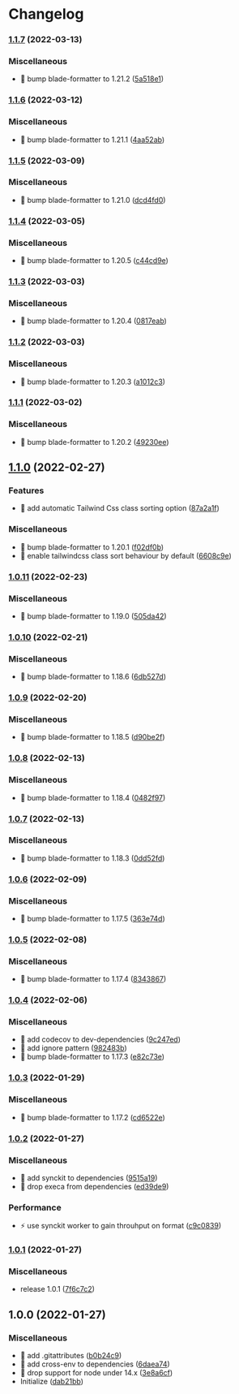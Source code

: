 # Changelog

### [1.1.7](https://www.github.com/shufo/prettier-plugin-blade/compare/v1.1.6...v1.1.7) (2022-03-13)


### Miscellaneous

* 🤖 bump blade-formatter to 1.21.2 ([5a518e1](https://www.github.com/shufo/prettier-plugin-blade/commit/5a518e11fd705baae30e7aca736d7d7e4d320bac))

### [1.1.6](https://www.github.com/shufo/prettier-plugin-blade/compare/v1.1.5...v1.1.6) (2022-03-12)


### Miscellaneous

* 🤖 bump blade-formatter to 1.21.1 ([4aa52ab](https://www.github.com/shufo/prettier-plugin-blade/commit/4aa52ab514ab50cf24ad2c9520a1908f1dee691a))

### [1.1.5](https://www.github.com/shufo/prettier-plugin-blade/compare/v1.1.4...v1.1.5) (2022-03-09)


### Miscellaneous

* 🤖 bump blade-formatter to 1.21.0 ([dcd4fd0](https://www.github.com/shufo/prettier-plugin-blade/commit/dcd4fd0a180134f964f7de95f139a1179de9b136))

### [1.1.4](https://www.github.com/shufo/prettier-plugin-blade/compare/v1.1.3...v1.1.4) (2022-03-05)


### Miscellaneous

* 🤖 bump blade-formatter to 1.20.5 ([c44cd9e](https://www.github.com/shufo/prettier-plugin-blade/commit/c44cd9e60dc6de52c9e008ad4ec0e4cb14ae0861))

### [1.1.3](https://www.github.com/shufo/prettier-plugin-blade/compare/v1.1.2...v1.1.3) (2022-03-03)


### Miscellaneous

* 🤖 bump blade-formatter to 1.20.4 ([0817eab](https://www.github.com/shufo/prettier-plugin-blade/commit/0817eab5afd18329e4afea4cac6d2879ce4077d3))

### [1.1.2](https://www.github.com/shufo/prettier-plugin-blade/compare/v1.1.1...v1.1.2) (2022-03-03)


### Miscellaneous

* 🤖 bump blade-formatter to 1.20.3 ([a1012c3](https://www.github.com/shufo/prettier-plugin-blade/commit/a1012c3bfb87fd503d5fd22e93b96973a094c0d7))

### [1.1.1](https://www.github.com/shufo/prettier-plugin-blade/compare/v1.1.0...v1.1.1) (2022-03-02)


### Miscellaneous

* 🤖 bump blade-formatter to 1.20.2 ([49230ee](https://www.github.com/shufo/prettier-plugin-blade/commit/49230ee37ecc806afe9391c52a8a93870af1d642))

## [1.1.0](https://www.github.com/shufo/prettier-plugin-blade/compare/v1.0.11...v1.1.0) (2022-02-27)


### Features

* 🎸 add automatic Tailwind Css class sorting option ([87a2a1f](https://www.github.com/shufo/prettier-plugin-blade/commit/87a2a1f3a6bd363c37ebbc91dedccbb9e12628e0))


### Miscellaneous

* 🤖 bump blade-formatter to 1.20.1 ([f02df0b](https://www.github.com/shufo/prettier-plugin-blade/commit/f02df0bb1181a0bda96970c6501a2ffd23c331d2))
* 🤖 enable tailwindcss class sort behaviour by default ([6608c9e](https://www.github.com/shufo/prettier-plugin-blade/commit/6608c9eed713ab4b73e811de734d7d56942808ca))

### [1.0.11](https://www.github.com/shufo/prettier-plugin-blade/compare/v1.0.10...v1.0.11) (2022-02-23)


### Miscellaneous

* 🤖 bump blade-formatter to 1.19.0 ([505da42](https://www.github.com/shufo/prettier-plugin-blade/commit/505da42362e952ce40c63f93311cac7110fa125f))

### [1.0.10](https://www.github.com/shufo/prettier-plugin-blade/compare/v1.0.9...v1.0.10) (2022-02-21)


### Miscellaneous

* 🤖 bump blade-formatter to 1.18.6 ([6db527d](https://www.github.com/shufo/prettier-plugin-blade/commit/6db527d3b19f78a42009b502370f773282286937))

### [1.0.9](https://www.github.com/shufo/prettier-plugin-blade/compare/v1.0.8...v1.0.9) (2022-02-20)


### Miscellaneous

* 🤖 bump blade-formatter to 1.18.5 ([d90be2f](https://www.github.com/shufo/prettier-plugin-blade/commit/d90be2f37d0aa06aac89cfc61a132f2135b201f8))

### [1.0.8](https://www.github.com/shufo/prettier-plugin-blade/compare/v1.0.7...v1.0.8) (2022-02-13)


### Miscellaneous

* 🤖 bump blade-formatter to 1.18.4 ([0482f97](https://www.github.com/shufo/prettier-plugin-blade/commit/0482f9798ace408db600fca315c51079351252b8))

### [1.0.7](https://www.github.com/shufo/prettier-plugin-blade/compare/v1.0.6...v1.0.7) (2022-02-13)


### Miscellaneous

* 🤖 bump blade-formatter to 1.18.3 ([0dd52fd](https://www.github.com/shufo/prettier-plugin-blade/commit/0dd52fd31846d13dc6c3aa0a63eda8dc46ab0e0b))

### [1.0.6](https://www.github.com/shufo/prettier-plugin-blade/compare/v1.0.5...v1.0.6) (2022-02-09)


### Miscellaneous

* 🤖 bump blade-formatter to 1.17.5 ([363e74d](https://www.github.com/shufo/prettier-plugin-blade/commit/363e74dc2617f3fa6f2214d4885935e65b9d1eff))

### [1.0.5](https://www.github.com/shufo/prettier-plugin-blade/compare/v1.0.4...v1.0.5) (2022-02-08)


### Miscellaneous

* 🤖 bump blade-formatter to 1.17.4 ([8343867](https://www.github.com/shufo/prettier-plugin-blade/commit/83438670be7c7faa68c227442eb6ae67e74d7473))

### [1.0.4](https://www.github.com/shufo/prettier-plugin-blade/compare/v1.0.3...v1.0.4) (2022-02-06)


### Miscellaneous

* 🤖 add codecov to dev-dependencies ([9c247ed](https://www.github.com/shufo/prettier-plugin-blade/commit/9c247edfe8569a842d7bc1e5769f02acde40fbad))
* 🤖 add ignore pattern ([982483b](https://www.github.com/shufo/prettier-plugin-blade/commit/982483bdfca20eec56e6476767458151e89691b9))
* 🤖 bump blade-formatter to 1.17.3 ([e82c73e](https://www.github.com/shufo/prettier-plugin-blade/commit/e82c73e6395a50c714e1b5e1114a7d049573eff0))

### [1.0.3](https://www.github.com/shufo/prettier-plugin-blade/compare/v1.0.2...v1.0.3) (2022-01-29)


### Miscellaneous

* 🤖 bump blade-formatter to 1.17.2 ([cd6522e](https://www.github.com/shufo/prettier-plugin-blade/commit/cd6522e33051cbf51743b1836e77c0a0f75f0f29))

### [1.0.2](https://www.github.com/shufo/prettier-plugin-blade/compare/v1.0.1...v1.0.2) (2022-01-27)


### Miscellaneous

* 🤖 add synckit to dependencies ([9515a19](https://www.github.com/shufo/prettier-plugin-blade/commit/9515a19265313158fdc37fb15c6be38e0b26635f))
* 🤖 drop execa from dependencies ([ed39de9](https://www.github.com/shufo/prettier-plugin-blade/commit/ed39de90d5c4b5b343bd1a48fc00bef0a5a153b2))


### Performance

* ⚡️ use synckit worker to gain throuhput on format ([c9c0839](https://www.github.com/shufo/prettier-plugin-blade/commit/c9c0839bfb3ed46a0e2f4ecfc7e683e3c87a8872))

### [1.0.1](https://www.github.com/shufo/prettier-plugin-blade/compare/v1.0.0...v1.0.1) (2022-01-27)


### Miscellaneous

* release 1.0.1 ([7f6c7c2](https://www.github.com/shufo/prettier-plugin-blade/commit/7f6c7c270e734557e82d36b55729f3d1e47f290d))

## 1.0.0 (2022-01-27)


### Miscellaneous

* 🤖 add .gitattributes ([b0b24c9](https://www.github.com/shufo/prettier-plugin-blade/commit/b0b24c99548734575c4ba693c9fea7377256c6dc))
* 🤖 add cross-env to dependencies ([6daea74](https://www.github.com/shufo/prettier-plugin-blade/commit/6daea749403f2d019c258ffef679c06e03527904))
* 🤖 drop support for node under 14.x ([3e8a6cf](https://www.github.com/shufo/prettier-plugin-blade/commit/3e8a6cfaec8e3da7c78299ef3c46860311324e24))
* Initialize ([dab21bb](https://www.github.com/shufo/prettier-plugin-blade/commit/dab21bbe47fbf5fe16147f4ff8895e0ccb116a35))
